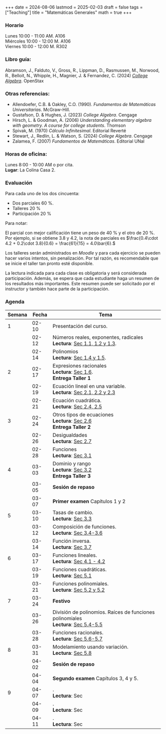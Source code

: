 +++
date      = 2024-08-06
lastmod   = 2025-02-03
draft     = false
tags      = ["Teaching"]
title     = "Matemáticas Generales"
math      = true
+++

### Horario

Lunes 10:00 - 11:00 AM. A106 <br>
Miércoles 10:00 - 12:00 M. A106 <br>
Viernes 10:00 - 12:00 M. R302

### Libro guía:

Abramson, J., Falduto, V., Gross, R., Lippman, D., Rasmussen, M., Norwood, R., Belloit, N., Whipple, H., Magnier, J. & Fernandez, C. (2024) *[College Algebra](https://openstax.org/details/books/college-algebra-2e/)*. OpenStax 

### Otras referencias:

* Allendoefer, C.B. & Oakley, C.O. (1990). *Fundamentos de Matemáticas Universitarias*. McGraw-Hill.
* Gustafson, D. & Hughes, J. (2023) *College Algebra*. Cengage
* Hirsch, L.  & Goodman, A. (2006) *Understanding elementary algebra with geometry.  A course for college students*. Thomson
* Spivak, M. (1970) *Cálculo Infinitesimal*. Editorial Reverté
* Stewart, J., Redlin, L. & Watson, S. (2024) *College Algebra*. Cengage
* Zalamea, F. (2007) *Fundamentos de Matemáticas*. Editorial UNal

### Horas de oficina: 

Lunes 8:00 - 10:00 AM o por cita. <br>
**Lugar**: La Colina Casa 2. 

### Evaluación

Para cada uno de los dos cincuenta: 

+ Dos parciales 60 %. 
+ Talleres 20 %
+ Participación 20 %

Para notar:

El parcial con mejor calificación tiene un peso de 40 % y el otro de 20 %. Por ejemplo, si se obtiene 3.8 y 4.2, la nota de parciales es $\frac{0.4\cdot 4.2 + 0.2\cdot 3.8}{0.6}  = \frac{61}{15} = 4.0\bar{6}.$

Los talleres serán administrados en *Moodle* y para cada ejercicio se pueden hacer varios intentos, sin penalización. Por tal razón, es recomendable que se inicie el taller tan pronto esté disponible.

La lectura indicada para cada clase es obligatoria y será considerada participación. Además, se espera que cada estudiante haga un resumen de los resultados más importantes. Este resumen puede ser solicitado por el instructor y también hace parte de la participación.


### Agenda

Semana | Fecha | Tema
---| --- | ----
1      | 02-10 | Presentación del curso.
&nbsp; | 02-12 | Números reales, exponentes, radicales <br> **Lectura**: [Sec 1.1, 1.2 y 1.3](https://openstax.org/books/college-algebra-2e/pages/1-1-real-numbers-algebra-essentials).
&nbsp; | 02-14 | Polinomios <br> **Lectura**: [Sec 1.4 y 1.5](https://openstax.org/books/college-algebra-2e/pages/1-4-polynomials).
2      | 02-17 | Expresiones racionales <br> **Lectura**: [Sec 1.6](https://openstax.org/books/college-algebra-2e/pages/1-6-rational-expressions). <br> **Entrega Taller 1** 
&nbsp; | 02-19 | Ecuación lineal en una variable. <br> **Lectura**: [Sec 2.1, 2.2 y 2.3](https://openstax.org/books/college-algebra-2e/pages/2-1-the-rectangular-coordinate-systems-and-graphs) 
&nbsp; | 02-21 | Ecuación cuadrática. <br> **Lectura**: [Sec 2.4, 2.5](https://openstax.org/books/college-algebra-2e/pages/2-4-complex-numbers)
3      | 02-24 | Otros tipos de ecuaciones <br> **Lectura**: [Sec 2.6](https://openstax.org/books/college-algebra-2e/pages/2-6-other-types-of-equations)<br> **Entrega Taller 2**
&nbsp; | 02-26 | Desigualdades <br> **Lectura**: [Sec 2.7](https://openstax.org/books/college-algebra-2e/pages/2-7-linear-inequalities-and-absolute-value-inequalities)
&nbsp; | 02-28 | Funciones <br> **Lectura**: [Sec 3.1](https://openstax.org/books/college-algebra-2e/pages/3-1-functions-and-function-notation) 
4      | 03-03 | Dominio y rango <br> **Lectura**: [Sec 3.2](https://openstax.org/books/college-algebra-2e/pages/3-2-domain-and-range) <br> **Entrega Taller 3**
&nbsp; | 03-05 | **Sesión de repaso**
&nbsp; | 03-07 | **Primer examen** Capítulos 1 y 2
5      | 03-10 | Tasas de cambio. <br> **Lectura**: [Sec 3.3](https://openstax.org/books/college-algebra-2e/pages/3-3-rates-of-change-and-behavior-of-graphs)
&nbsp; | 03-12 | Composición de funciones. <br> **Lectura**: [Sec 3.4-3.6](https://openstax.org/books/college-algebra-2e/pages/3-4-composition-of-functions) 
&nbsp; | 03-14 | Función inversa. <br> **Lectura**: [Sec 3.7](https://openstax.org/books/college-algebra-2e/pages/3-7-inverse-functions)
6      | 03-17 | Funciones lineales. <br> **Lectura**: [Sec 4.1 - 4.2](https://openstax.org/books/college-algebra-2e/pages/4-1-linear-functions) 
&nbsp; | 03-19 | Funciones cuadráticas. <br> **Lectura**: [Sec 5.1](https://openstax.org/books/college-algebra-2e/pages/5-1-quadratic-functions) 
&nbsp; | 03-21 | Funciones polinomiales. <br> **Lectura**: [Sec 5.2 y 5.2](https://openstax.org/books/college-algebra-2e/pages/5-2-power-functions-and-polynomial-functions) 
7      | 03-24 | **Festivo**
&nbsp; | 03-26 | División de polinomios. Raíces de funciones polinomiales <br> **Lectura**: [Sec 5.4-5.5](https://openstax.org/books/college-algebra-2e/pages/5-4-dividing-polynomials) 
&nbsp; | 03-28 | Funciones racionales. <br> **Lectura**: [Sec 5.6-5.7](https://openstax.org/books/college-algebra-2e/pages/5-6-rational-functions) 
8      | 03-31 | Modelamiento usando variación. <br> **Lectura**: [Sec 5.8](https://openstax.org/books/college-algebra-2e/pages/5-8-modeling-using-variation) 
&nbsp; | 04-02 | **Sesión de repaso**
&nbsp; | 04-04 | **Segundo examen** Capítulos 3, 4 y 5.
9      | 04-07 | . <br> **Lectura**: Sec 
&nbsp; | 04-09 | . <br> **Lectura**: Sec 
&nbsp; | 04-11 | . <br> **Lectura**: Sec 



